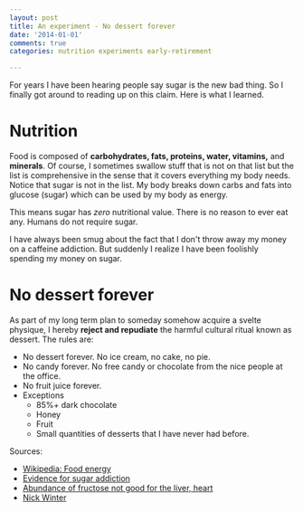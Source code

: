 ```yaml
---
layout: post
title: An experiment - No dessert forever
date: '2014-01-01'
comments: true
categories: nutrition experiments early-retirement

---
```


For years I have been hearing people say sugar is the new bad thing.  So I
finally got around to reading up on this claim.  Here is what I learned.

# Nutrition

Food is composed of **carbohydrates, fats, proteins, water, vitamins,** and
**minerals**.  Of course, I sometimes swallow stuff that is not on that list
but the list is comprehensive in the sense that it covers everything my body
needs.  Notice that sugar is not in the list.  My body breaks down carbs and
fats into glucose (sugar) which can be used by my body as energy.  

This means sugar has *zero* nutritional value.  There is no reason to ever
eat any.  Humans do not require sugar.

I have always been smug about the fact that I don't throw away my money on a
caffeine addiction.  But suddenly I realize I have been foolishly spending my
money on sugar.  

# No dessert forever

As part of my long term plan to someday somehow acquire a svelte physique, I
hereby **reject and repudiate** the harmful cultural ritual known as dessert.
The rules are:

 * No dessert forever.  No ice cream, no cake, no pie.
 * No candy forever.  No free candy or chocolate from the nice people at the office.
 * No fruit juice forever.
 * Exceptions
   * 85%+ dark chocolate
   * Honey
   * Fruit
   * Small quantities of desserts that I have never had before.

Sources:

 * [Wikipedia: Food energy](http://en.wikipedia.org/wiki/Food_energy)
 * [Evidence for sugar addiction](http://www.ncbi.nlm.nih.gov/pmc/articles/PMC2235907/)
 * [Abundance of fructose not good for the liver, heart](http://www.health.harvard.edu/newsletters/Harvard_Heart_Letter/2011/September/abundance-of-fructose-not-good-for-the-liver-heart)
 * [Nick Winter](http://nickwinter.net/experiments)

